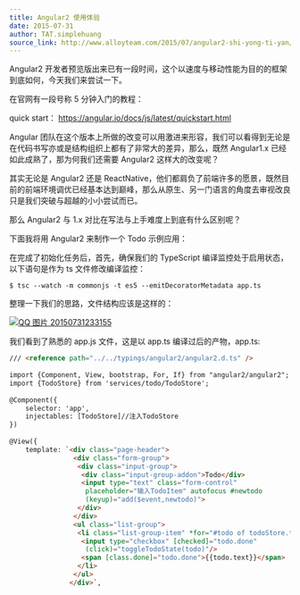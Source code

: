 ```yaml
---
title: Angular2 使用体验
date: 2015-07-31
author: TAT.simplehuang
source_link: http://www.alloyteam.com/2015/07/angular2-shi-yong-ti-yan/
---
```


<!-- {% raw %} - for jekyll -->

Angular2 开发者预览版出来已有一段时间，这个以速度与移动性能为目的的框架到底如何，今天我们来尝试一下。

在官网有一段号称 5 分钟入门的教程：

quick start： <https://angular.io/docs/js/latest/quickstart.html>

Angular 团队在这个版本上所做的改变可以用激进来形容，我们可以看得到无论是在代码书写亦或是结构组织上都有了非常大的差异，那么，既然 Angular1.x 已经如此成熟了，那为何我们还需要 Angular2 这样大的改变呢？

其实无论是 Angular2 还是 ReactNative，他们都肩负了前端许多的愿景，既然目前的前端环境调优已经基本达到巅峰，那么从原生、另一门语言的角度去审视改良只是我们突破与超越的小小尝试而已。

那么 Angular2 与 1.x 对比在写法与上手难度上到底有什么区别呢？

下面我将用 Angular2 来制作一个 Todo 示例应用：

在完成了初始化任务后，首先，确保我们的 TypeScript 编译监控处于启用状态，以下语句是作为 ts 文件修改编译监控：

    $ tsc --watch -m commonjs -t es5 --emitDecoratorMetadata app.ts

整理一下我们的思路，文件结构应该是这样的：

[![QQ 图片 20150731233155](http://www.alloyteam.com/wp-content/uploads/2015/07/QQ图片20150731233155.png)](http://www.alloyteam.com/wp-content/uploads/2015/07/QQ图片20150731233155.png)

我们看到了熟悉的 app.js 文件，这是以 app.ts 编译过后的产物，app.ts:

```html
/// <reference path="../../typings/angular2/angular2.d.ts" />
 
import {Component, View, bootstrap, For, If} from "angular2/angular2";
import {TodoStore} from 'services/todo/TodoStore';
 
@Component({
    selector: 'app',
    injectables: [TodoStore]//注入TodoStore
})
 
@View({
    template: `<div class="page-header">
                <div class="form-group">
                 <div class="input-group">
                  <div class="input-group-addon">Todo</div>
                  <input type="text" class="form-control" 
                   placeholder="输入TodoItem" autofocus #newtodo 
                   (keyup)="add($event,newtodo)">
                 </div>
                </div>
                <ul class="list-group">
                 <li class="list-group-item" *for="#todo of todoStore.todoList">
                  <input type="checkbox" [checked]="todo.done" 
                   (click)="toggleTodoState(todo)"/> 
                  <span [class.done]="todo.done">{{todo.text}}</span>
                 </li>
                </ul>
               </div>`,
```


<!-- {% endraw %} - for jekyll -->